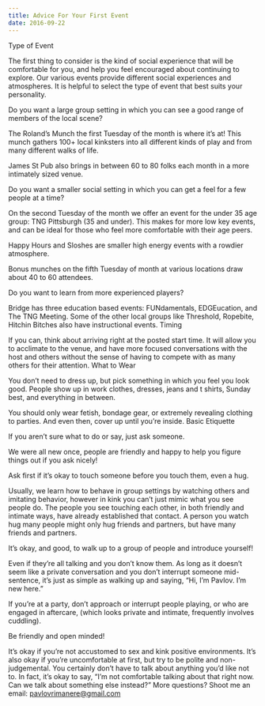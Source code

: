 ```yaml
---
title: Advice For Your First Event
date: 2016-09-22
---
```


Type of Event

The first thing to consider is the kind of social experience that will be comfortable for you, and help you feel encouraged about continuing to explore. Our various events provide different social experiences and atmospheres. It is helpful to select the type of event that best suits your personality.

Do you want a large group setting in which you can see a good range of members of the local scene?

The Roland’s Munch the first Tuesday of the month is where it’s at!  This munch gathers 100+ local kinksters into all different kinds of play and from many different walks of life.

James St Pub also brings in between 60 to 80 folks each month in a more intimately sized venue.

Do you want a smaller social setting in which you can get a feel for a few people at a time?

On the second Tuesday of the month we offer an event for the under 35 age group: TNG Pittsburgh (35 and under).  This makes for more low key events, and can be ideal for those who feel more comfortable with their age peers.

Happy Hours and Sloshes are smaller high energy events with a rowdier atmosphere.

Bonus munches on the fifth Tuesday of month at various locations draw about 40 to 60 attendees.

Do you want to learn from more experienced players?

Bridge has three education based events: FUNdamentals, EDGEucation, and The TNG Meeting.
Some of the other local groups like Threshold, Ropebite, Hitchin Bitches also have instructional events.
Timing

If you can, think about arriving right at the posted start time.  It will allow you to acclimate to the venue, and have more focused conversations with the host and others without the sense of having to compete with as many others for their attention.
What to Wear

You don’t need to dress up, but pick something in which you feel you look good. People show up in work clothes, dresses, jeans and t shirts, Sunday best, and everything in between.

You should only wear fetish, bondage gear, or extremely revealing clothing to parties. And even then, cover up until you’re inside.
Basic Etiquette

If you aren’t sure what to do or say, just ask someone.

We were all new once, people are friendly and happy to help you figure things out if you ask nicely!

Ask first if it’s okay to touch someone before you touch them, even a hug.

Usually, we learn how to behave in group settings by watching others and imitating behavior, however in kink you can’t just mimic what you see people do. The people you see touching each other, in both friendly and intimate ways, have already established that contact. A person you watch hug many people might only hug friends and partners, but have many friends and partners.

It’s okay, and good, to walk up to a group of people and introduce yourself!

Even if they’re all talking and you don’t know them. As long as it doesn’t seem like a private conversation and you don’t interrupt someone mid-sentence, it’s just as simple as walking up and saying, “Hi, I’m Pavlov. I’m new here.”

If you’re at a party, don’t approach or interrupt people playing, or who are engaged in aftercare, (which looks private and intimate, frequently involves cuddling).

Be friendly and open minded!

It’s okay if you’re not accustomed to sex and kink positive environments. It’s also okay if you’re uncomfortable at first, but try to be polite and non-judgemental.  You certainly don’t have to talk about anything you’d like not to. In fact, it’s okay to say, “I’m not comfortable talking about that right now.  Can we talk about something else instead?”
More questions? Shoot me an email:  pavlovrimanere@gmail.com
